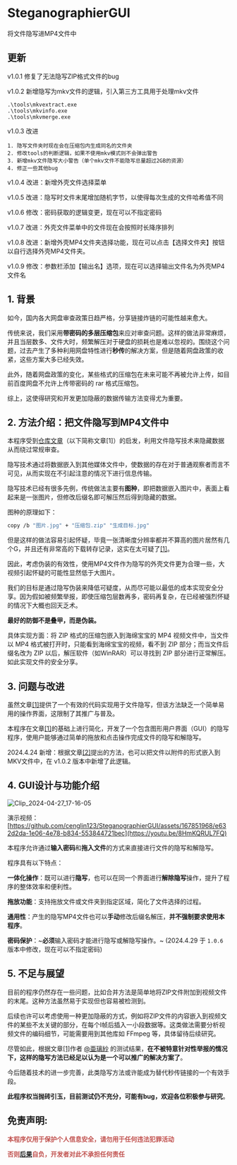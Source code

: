 # SteganographierGUI
将文件隐写进MP4文件中


## 更新

v1.0.1 修复了无法隐写ZIP格式文件的bug

v1.0.2 新增隐写为mkv文件的逻辑，引入第三方工具用于处理mkv文件

```
.\tools\mkvextract.exe
.\tools\mkvinfo.exe
.\tools\mkvmerge.exe
```

v1.0.3 改进
```
1. 隐写文件夹时现在会在压缩包内生成同名的文件夹  
2. 修改tools的判断逻辑，如果不使用mkv模式则不会弹出警告  
3. 新增mkv文件隐写大小警告（单个mkv文件不能隐写总量超过2GB的资源）  
4. 修正一些其他bug
```

v1.0.4 改进：新增外壳文件选择菜单

v1.0.5 改进：隐写时文件末尾增加随机字节，以使得每次生成的文件哈希值不同

v1.0.6 修改：密码获取的逻辑变更，现在可以不指定密码

v1.0.7 改进：外壳文件菜单中的文件现在会按照时长降序排列

v1.0.8 改进：新增外壳MP4文件夹选择功能，现在可以点击【选择文件夹】按钮以自行选择外壳MP4文件夹。

v1.0.9 修改：参数栏添加【输出名】选项，现在可以选择输出文件名为外壳MP4文件名



## 1. 背景

如今，国内各大网盘审查政策日趋严格，分享链接炸链的可能性越来愈大。

传统来说，我们采用**带密码的多层压缩包**来应对审查问题。这样的做法非常麻烦，并且当层数多、文件大时，频繁解压对于硬盘的损耗也是难以忽视的。围绕这个问题，过去产生了多种利用网盘特性进行**秒传**的解决方案，但是随着网盘政策的收紧，这些方案大多已经失效。

此外，随着网盘政策的变化，某些格式的压缩包在未来可能不再被允许上传，如目前百度网盘不允许上传带密码的 rar 格式压缩包。

综上，这使得研究和开发更加隐蔽的数据传输方法变得尤为重要。

  

## 2. 方法介绍：把文件隐写到MP4文件中

本程序受到[仓库文章](https://cangku.moe/archives/211591)（以下简称文章[1]）的启发，利用文件隐写技术来隐藏数据从而绕过常规审查。

隐写技术通过将数据嵌入到其他媒体文件中，使数据的存在对于普通观察者而言不可见，从而实现在不引起注意的情况下进行信息传输。

隐写技术已经有很多先例，传统做法主要有**图种**，即把数据嵌入图片中，表面上看起来是一张图片，但修改后缀名即可解压然后得到隐藏的数据。

图种的原理如下：

```sh
copy /b "图片.jpg" + "压缩包.zip" "生成目标.jpg"
```

但是这样的做法容易引起怀疑，毕竟一张清晰度分辨率都并不算高的图片居然有几个G，并且还有非常高的下载转存记录，这实在太可疑了[[1]](https://cangku.moe/archives/211591)。

因此，考虑伪装的有效性，使用MP4文件作为隐写的外壳文件更为合理一些，大视频引起怀疑的可能性显然低于大图片。

我们的目标是通过隐写伪装来降低可疑度，从而尽可能以最低的成本实现安全分享。因为假如被频繁举报，即使压缩包层数再多，密码再复杂，在已经被强烈怀疑的情况下大概也回天乏术。

**最好的防御不是叠甲，而是伪装。**

具体实现方面：将 ZIP 格式的压缩包嵌入到海绵宝宝的 MP4 视频文件中，当文件以 MP4 格式被打开时，只能看到海绵宝宝的视频，看不到 ZIP 部分；而当文件后缀名改为 ZIP 以后，解压软件（如WinRAR）可以寻找到 ZIP 部分进行正常解压。如此实现文件的安全分享。

## 3. 问题与改进

虽然文章[\[1\]](https://cangku.moe/archives/211591)提供了一个有效的代码实现用于文件隐写，但该方法缺乏一个简单易用的操作界面，这限制了其推广与普及。

本程序在文章[[1]](https://cangku.moe/archives/211591)的基础上进行简化，开发了一个包含图形用户界面（GUI）的隐写程序，使用户能够通过简单的拖放和点击操作完成文件的隐写和解隐写。

2024.4.24 新增：根据文章[[2]](https://cangku.moe/archives/199992)提出的方法，也可以把文件以附件的形式嵌入到MKV文件中，在 v1.0.2 版本中新增了此逻辑。


## 4. GUI设计与功能介绍

![Clip_2024-04-27_17-16-05](https://github.com/cenglin123/SteganographierGUI/assets/167851968/fac293f3-39ca-4bbe-9c98-da4ac781ba45)


演示视频：
[https://github.com/cenglin123/SteganographierGUI/assets/167851968/e632d2da-1e06-4e78-b834-553844721bec](https://youtu.be/8HmKQRUL7FQ)

本程序允许通过**输入密码**和**拖入文件**的方式来直接进行文件的隐写和解隐写。

程序具有以下特点：

**一体化操作**：既可以进行**隐写**，也可以在同一个界面进行**解除隐写**操作，提升了程序的整体效率和便利性。

**拖放功能**：支持拖放文件或文件夹到指定区域，简化了文件选择的过程。

**通用性**：产生的隐写MP4文件也可以**手动**修改后缀名解压，**并不强制要求使用本程序**。

**密码保护**：~**必须**输入密码才能进行隐写或解隐写操作。~ (2024.4.29 于 `1.0.6` 版本中修改，现在可以不指定密码)

  

## 5. 不足与展望

目前的程序仍然存在一些问题，比如合并方法是简单地将ZIP文件附加到视频文件的末尾。这种方法虽然易于实现但也容易被检测到。

后续也许可以考虑使用一种更加隐蔽的方式，例如将ZIP文件的内容嵌入到视频文件的某些不太关键的部分，在每个I帧后插入一小段数据等。这类做法需要分析视频文件的编码细节，可能需要用到其他库如 FFmpeg 等，具体留待后续研究。

尽管如此，根据文章[\[1\]](https://cangku.moe/archives/211591)作者 [@亜璃紗](https://cangku.moe/user/272506/post) 的测试结果，**在不被特意针对性举报的情况下，这样的隐写方法已经足以认为是一个可以推广的解决方案了**。

今后随着技术的进一步完善，此类隐写方法或许能成为替代秒传链接的一个有效手段。

**此程序权当抛砖引玉，目前测试仍不充分，可能有bug，欢迎各位积极参与研究**。



## 免责声明:

<font color="#c0504d"><b>本程序仅用于保护个人信息安全，请勿用于任何违法犯罪活动</b></font>

<font color="#c0504d"><b>否则[后果](https://mps.gjzwfw.gov.cn/)自负，开发者对此不承担任何责任</b></font>

